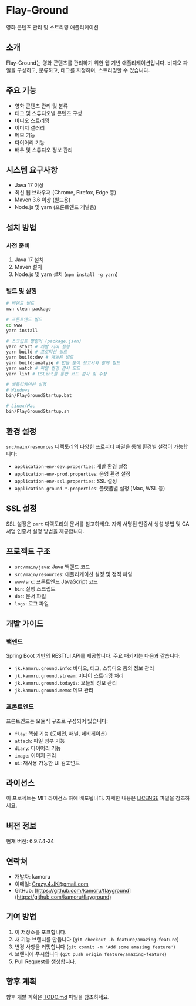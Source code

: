 # Flay-Ground

영화 콘텐츠 관리 및 스트리밍 애플리케이션

## 소개

Flay-Ground는 영화 콘텐츠를 관리하기 위한 웹 기반 애플리케이션입니다. 비디오 파일을 구성하고, 분류하고, 태그를 지정하며, 스트리밍할 수 있습니다.

## 주요 기능

- 영화 콘텐츠 관리 및 분류
- 태그 및 스튜디오별 콘텐츠 구성
- 비디오 스트리밍
- 이미지 갤러리
- 메모 기능
- 다이어리 기능
- 배우 및 스튜디오 정보 관리

## 시스템 요구사항

- Java 17 이상
- 최신 웹 브라우저 (Chrome, Firefox, Edge 등)
- Maven 3.6 이상 (빌드용)
- Node.js 및 yarn (프론트엔드 개발용)

## 설치 방법

### 사전 준비

1. Java 17 설치
2. Maven 설치
3. Node.js 및 yarn 설치 (`npm install -g yarn`)

### 빌드 및 실행

```bash
# 백엔드 빌드
mvn clean package

# 프론트엔드 빌드
cd www
yarn install

# 스크립트 명령어 (package.json)
yarn start # 개발 서버 실행
yarn build # 프로덕션 빌드
yarn build:dev # 개발용 빌드
yarn build:analyze # 번들 분석 보고서와 함께 빌드
yarn watch # 파일 변경 감시 모드
yarn lint # ESLint를 통한 코드 검사 및 수정

# 애플리케이션 실행
# Windows
bin/FlayGroundStartup.bat

# Linux/Mac
bin/FlayGroundStartup.sh
```

## 환경 설정

`src/main/resources` 디렉토리의 다양한 프로퍼티 파일을 통해 환경별 설정이 가능합니다:

- `application-env-dev.properties`: 개발 환경 설정
- `application-env-prod.properties`: 운영 환경 설정
- `application-env-ssl.properties`: SSL 설정
- `application-ground-*.properties`: 플랫폼별 설정 (Mac, WSL 등)

## SSL 설정

SSL 설정은 `cert` 디렉토리의 문서를 참고하세요. 자체 서명된 인증서 생성 방법 및 CA 서명 인증서 설정 방법을 제공합니다.

## 프로젝트 구조

- `src/main/java`: Java 백엔드 코드
- `src/main/resources`: 애플리케이션 설정 및 정적 파일
- `www/src`: 프론트엔드 JavaScript 코드
- `bin`: 실행 스크립트
- `doc`: 문서 파일
- `logs`: 로그 파일

## 개발 가이드

### 백엔드

Spring Boot 기반의 RESTful API를 제공합니다. 주요 패키지는 다음과 같습니다:

- `jk.kamoru.ground.info`: 비디오, 태그, 스튜디오 등의 정보 관리
- `jk.kamoru.ground.stream`: 미디어 스트리밍 처리
- `jk.kamoru.ground.todayis`: 오늘의 정보 관리
- `jk.kamoru.ground.memo`: 메모 관리

### 프론트엔드

프론트엔드는 모듈식 구조로 구성되어 있습니다:

- `flay`: 핵심 기능 (도메인, 패널, 네비게이션)
- `attach`: 파일 첨부 기능
- `diary`: 다이어리 기능
- `image`: 이미지 관리
- `ui`: 재사용 가능한 UI 컴포넌트

## 라이선스

이 프로젝트는 MIT 라이선스 하에 배포됩니다. 자세한 내용은 [LICENSE](LICENSE) 파일을 참조하세요.

## 버전 정보

현재 버전: 6.9.7.4-24

## 연락처

- 개발자: kamoru
- 이메일: [Crazy.4.JK@gmail.com](Crazy.4.JK@gmail.com)
- GitHub: [https://github.com/kamoru/flayground](https://github.com/kamoru/flayground)

## 기여 방법

1. 이 저장소를 포크합니다.
2. 새 기능 브랜치를 만듭니다 (`git checkout -b feature/amazing-feature`)
3. 변경 사항을 커밋합니다 (`git commit -m 'Add some amazing feature'`)
4. 브랜치에 푸시합니다 (`git push origin feature/amazing-feature`)
5. Pull Request를 생성합니다.

## 향후 계획

향후 개발 계획은 [TODO.md](doc/TODO.md) 파일을 참조하세요.
